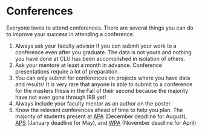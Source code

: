 # Conferences

Everyone loves to attend conferences.  There are several things you can do to improve your success in attending a conference. 

1. Always ask your faculty advisor if you can submit your work to a conference even after you graduate.  The data is not yours and nothing you have done at CLU has been accomplished in isolation of others.  
2. Ask your mentore at least a month in advance.  Conference presentations require a lot of preparation.
3. You can only submit for conferences on projects where you have data and results!  It is very rare that anyone is able to submit to a conference for the masters thesis in the Fall of their second because the majority have not even gone through IRB yet!
4. Always include your faculty mentor as an author on the poster.
5. Know the relevant conferences ahead of time to help you plan.  The majority of students present at [APA](http://www.apa.org/convention/)  (December deadline for August), [APS](http://www.psychologicalscience.org/conventions/annual)  (January deadline for May), and [WPA](http://westernpsych.org/convention/) (November deadline for April)
